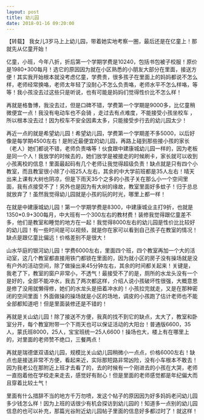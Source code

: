 ```yaml
---
layout: post
title: 幼儿园
date: 2018-01-16 09:20:00
---
```

【转载】
我女儿3岁马上上幼儿园，带着她实地考察一圈，最后还是在亿童上！那就先从亿童开始！
<!-- more -->
亿童，小班，今年八折，折后第一个学期学费是10240，包括书包被子校服！原价是1980+300每月！选它的原因因为就在小区熟悉的小朋友大部分在里面，接送方便！其实我开始根本就没考虑亿童，学费贵，很多孩子在里面上的妈妈都说不怎么样，老师经常换咯，老师太年轻了没耐心不怎么负责咯，老师水平不怎么样咯，等等！我小孩没去过这些只是听说，也有可能是妈妈们觉得性价比不怎么样！

再就是格鲁博，我没去过，但是口碑不错，学费第一个学期是9000多，比亿童稍微便宜一点！我没有电动车也不会骑 ，走过去有点难度，不能接受小孩坐校车 ，所以根本没去过！因为校车不安全因素太多，只能接受步行去的幼儿园太少！

再近一点的就是希望幼儿园！希望幼儿园，学费第一个学期差不多5000，以后好像是每学期4500左右！是附近最便宜的幼儿园，再路上碰到那些接小孩的家长（老人）她们都说不错，老师负责咯等！伙食跟中建康城幼儿园一样的，因为老板是同一个人！我放学的时候去的，她们放学是被接走的时候刷卡，家长就可以收到小孩离校的信息！里面最起码有几个老师让我觉得超级负责！缺点就是只有四个小教室，而且教室很小除了小班25人左右，其余的中大学前班都是35人左右！晴天出来上课有大树也阴凉，但是下雨天35个之多的小孩子关在那么小一个空间里面，我有点接受不了！另外也是因为有大树的缘故，教室里面好多蚊子！归于总总就放弃了！虽然我觉得幼儿园就是小孩的玩的时光，哪里上都一样！

在就是中建康城幼儿园！第一个学期学费是8300，中建康城业主打9折，也就是1350*0.9+300每月，中大班有一个300左右的教材费！装修我觉得跟亿童差不多，他们是教室和睡觉的地方在一起！我觉得8000左右的幼儿园是性价比比较好的幼儿园！有一些时间是可以视频，就是你在家可以看到自己孩子在教室的情况！缺点是跟亿童比偏远！价格差别不是很大！

山水华庭的银河幼儿园！学费6000左右，里面四个班，四个教室再加一个大的活动室，这几个教室都直接用铁门都锁在里面的，因为就小区的房子没有操场就是没有户外的活动空间，除了做操出来45分钟左右，其余的时间都关起来！关键是，我老了下，教室的窗户非常小，不透气！最接受不了的是，厕所的水龙头没有一个是好的，全部不能冲水，我去了两次都这样，介绍人说小孩破坏性很强，大概意思是修了没用就懒得修，她们的水龙头是扭着冲水的！小孩拉完就走，又是在那种密闭的空间里面！外面做操的操场就是小区的场地，调皮的小孩跑了估计老师也不能全部都知道吧！但是里面装修还是不错的！

再就是关山幼儿园！除了接送不方便，我真的找不到它的缺点，太大了，教室和卧室分开，每个教室附带一个下雨天也可以保证活动的大阳台！普通版6600，35人，蒙氏班8000，25人，宝宝班统一25人6600！操场也大，楼上有在哪里上的，对里面的老师赞不绝口，三餐两点！

再就是瑞德堡双语幼儿园，规模比关山幼儿园稍微小一点点，价格6000左右！缺点也是接送非常不方便，看起来近，实际那短路非常凶险，没有小车根本不敢去！因为我老公在那附近上班才去看了的，去的时候有一个刚进去的小孩在大哭，老师一直抱着他在学校走来走去，感觉好有耐心！但是里面的老师感觉都是年纪偏大而且穿着比较土气！

里面有什么措辞不当的地方千万勿喷，发这个帖子的原因因为好多妈妈老问幼儿园多少钱怎么样！因为上班的话很少有机会探访到幼儿园的！知道多一点别的幼儿园信息的也可以补充，那篇光谷附近幼儿园帖子里面的信息好多都过时了！就这样！
